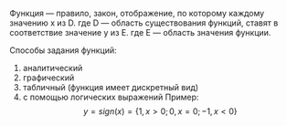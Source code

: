 Функция — правило, закон, отображение, по которому каждому значению x из D. где D — область существования функций, ставят в соответствие значение y из E. где E — область значения функции.

Способы задания функций:

1. аналитический
2. графический
3. табличный (функция имеет дискретный вид)
4. с помощью логических выражений
Пример:
$$
y=sign(x)=\{1, x > 0; 0, x = 0; -1, x < 0\}
$$